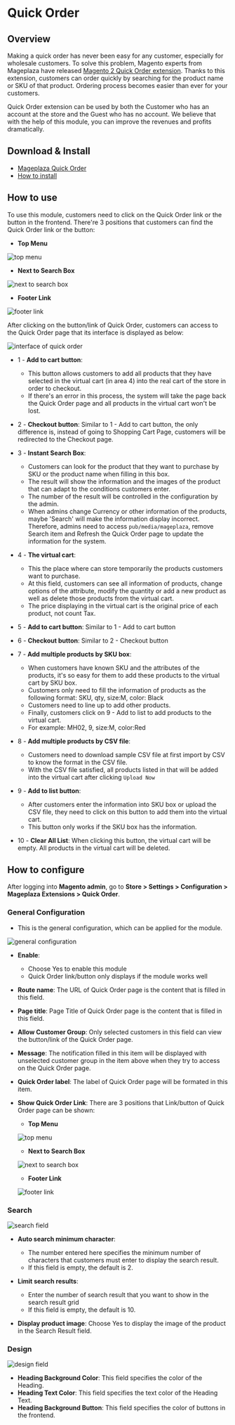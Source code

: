 # Quick Order

## Overview

Making a quick order has never been easy for any customer, especially for wholesale customers. To solve this problem, Magento experts from Mageplaza have released [Magento 2 Quick Order extension](http://www.mageplaza.com/magento-2-quick-order/). Thanks to this extension, customers can order quickly by searching for the product name or SKU of that product. Ordering process becomes easier than ever for your customers.

Quick Order extension can be used by both the Customer who has an account at the store and the Guest who has no account. We believe that with the help of this module, you can improve the revenues and profits dramatically.

## Download & Install
- [Mageplaza Quick Order](http://www.mageplaza.com/magento-2-quick-order/)
- [How to install](https://www.mageplaza.com/install-magento-2-extension/)

## How to use

To use this module, customers need to click on the Quick Order link or the button in the frontend. There're 3 positions that customers can find the Quick Order link or the button:

* **Top Menu**

![top menu](https://i.imgur.com/rE9mlwa.png)

* **Next to Search Box**

![next to search box](https://i.imgur.com/GDZ1YHO.png)

* **Footer Link**

![footer link](https://i.imgur.com/b3myLsO.png)

After clicking on the button/link of Quick Order, customers can access to the Quick Order page that its interface is displayed as below:

![interface of quick order](https://i.imgur.com/77urGjp.png)

* 1 - **Add to cart button**:

  * This button allows customers to add all products that they have selected in the virtual cart (in area 4) into the real cart of the store in order to checkout.
  * If there's an error in this process, the system will take the page back the Quick Order page and all products in the virtual cart won't be lost.
  
* 2 - **Checkout button**: Similar to 1 - Add to cart button, the only difference is, instead of going to Shopping Cart Page, customers will be redirected to the Checkout page.

* 3 - **Instant Search Box**:
  * Customers can look for the product that they want to purchase by SKU or the product name when filling in this box.
  * The result will show the information and the images of the product that can adapt to the conditions customers enter.
  * The number of the result will be controlled in the configuration by the admin.
  * When admins change Currency or other information of the products, maybe 'Search' will make the information display incorrect. Therefore, admins need to access `pub/media/mageplaza`, remove Search item and Refresh the Quick Order page to update the information for the system.
  
* 4 - **The virtual cart**:
  * This the place where can store temporarily the products customers want to purchase.
  * At this field, customers can see all information of products, change options of the attribute, modify the quantity or add a new product as well as delete those products from the virtual cart.
  * The price displaying in the virtual cart is the original price of each product, not count Tax.
  
* 5 - **Add to cart button**: Similar to 1 - Add to cart button
* 6 - **Checkout button**: Similar to 2 - Checkout button
* 7 - **Add multiple products by SKU box**:
  * When customers have known SKU and the attributes of the products, it's so easy for them to add these products to the virtual cart by SKU box.
  * Customers only need to fill the information of products as the following format: SKU, qty, size:M, color: Black
  * Customers need to line up to add other products.
  * Finally, customers click on 9 - Add to list to add products to the virtual cart.
  * For example: MH02, 9, size:M, color:Red

* 8 - **Add multiple products by CSV file**:
  * Customers need to download sample CSV file at first import by CSV to know the format in the CSV file.
  * With the CSV file satisfied, all products listed in that will be added into the virtual cart after clicking `Upload Now`
  
* 9 - **Add to list button**: 
  * After customers enter the information into SKU box or upload the CSV file, they need to click on this button to add them into the virtual cart.
  * This button only works if the SKU box has the information.

* 10 - **Clear All List**: When clicking this button, the virtual cart will be empty. All products in the virtual cart will be deleted.

## How to configure

After logging into **Magento admin**, go to **Store > Settings > Configuration > Mageplaza Extensions > Quick Order**.

### General Configuration

* This is the general configuration, which can be applied for the module.

![general configuration](https://i.imgur.com/ziwjbNc.png)

* **Enable**: 
  * Choose Yes to enable this module
  * Quick Order link/button only displays if the module works well
  
* **Route name**: The URL of Quick Order page is the content that is filled in this field.
* **Page title**: Page Title of Quick Order page is the content that is filled in this field.
* **Allow Customer Group**: Only selected customers in this field can view the button/link of the Quick Order page.
* **Message**: The notification filled in this item will be displayed with unselected customer group in the item above when they try to access on the Quick Order page.
* **Quick Order label**: The label of Quick Order page will be formated in this item.
* **Show Quick Order Link**: There are 3 positions that Link/button of Quick Order page can be shown:
  * **Top Menu**
  
  ![top menu](https://i.imgur.com/xdhJxKn.png)
  
  * **Next to Search Box**
  
  ![next to search box](https://i.imgur.com/u8fZsl1.png)
  
  * **Footer Link**
  
  ![footer link](https://i.imgur.com/aWwBYGY.png)
  
### Search

![search field](https://i.imgur.com/j4HCpFs.png)

* **Auto search minimum character**:
  * The number entered here specifies the minimum number of characters that customers must enter to display the search result.
  * If this field is empty, the default is 2.
  
* **Limit search results**:
  * Enter the number of search result that you want to show in the search result grid
  * If this field is empty, the default is 10.
  
* **Display product image**: Choose Yes to display the image of the product in the Search Result field.
  
### Design

![design field](https://i.imgur.com/xUcOKzM.png)

* **Heading Background Color**: This field specifies the color of the Heading.
* **Heading Text Color**: This field specifies the text color of the Heading Text.
* **Heading Background Button**: This field specifies the color of buttons in the frontend.


  



